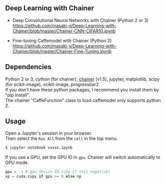 ## Deep Learning with Chainer  

* Deep Convolutional Neural Networks with Chainer (Python 2 or 3)  
https://github.com/masaki-y/Deep-Learning-with-Chainer/blob/master/Chainer-CNN-CIFAR10.ipynb

* Fine-tuning Caffemodel with Chainer (Python 2)  
https://github.com/masaki-y/Deep-Learning-with-Chainer/blob/master/Chainer-Fine-Tuning.ipynb

## Dependencies
Python 2 or 3, cython (for chainer), [chainer](http://chainer.org/) (v1.5), jupyter, matplotlib, scipy (for scikit-image), scikit-image, progressbar2  
If you don't have these python packages, I recommend you install them by "pip install".  
The chainer "CaffeFunction" class to load caffemodel only supports python 2.  

## Usage
Open a Jupyter's session in your browser.  
Then select the `Run All` from the `cell` in the top menu.  
```sh
$ jupyter notebook xxxxx.ipynb
```

If you use a GPU, set the GPU ID in `gpu`.
Chainer will switch automatically to GPU mode.
```py
gpu = -1 # gpu device ID (cpu if this negative)
xp = cuda.cupy if gpu >= 0 else np  
```
